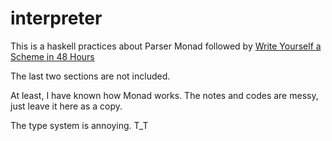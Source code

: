# interpreter


  This is a haskell practices about Parser Monad followed by [Write Yourself a Scheme in 48 Hours](https://en.wikibooks.org/wiki/Write_Yourself_a_Scheme_in_48_Hours)
  
  The last two sections are not included.
  
  At least, I have known how Monad works. The notes and codes are messy, just leave it here as a copy.
  
  The type system is annoying. T_T
